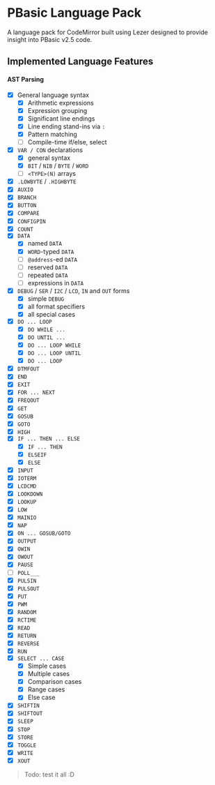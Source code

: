 # PBasic Language Pack

A language pack for CodeMirror built using Lezer designed to provide insight into PBasic v2.5 code.

## Implemented Language Features
#### AST Parsing
- [x] General language syntax
  - [x] Arithmetic expressions
  - [x] Expression grouping
  - [x] Significant line endings
  - [x] Line ending stand-ins via `:`
  - [x] Pattern matching
  - [ ] Compile-time if/else, select
- [x] `VAR / CON` declarations
  - [x] general syntax
  - [x] `BIT` / `NIB` / `BYTE` / `WORD`
  - [ ] `<TYPE>(N)` arrays
- [x] `.LOWBYTE` / `.HIGHBYTE`
- [x] `AUXIO`
- [x] `BRANCH`
- [x] `BUTTON`
- [x] `COMPARE`
- [x] `CONFIGPIN`
- [x] `COUNT`
- [x] `DATA`
  - [x] named `DATA`
  - [x] `WORD`-typed `DATA`
  - [ ] `@address`-ed `DATA`
  - [ ] reserved `DATA`
  - [ ] repeated `DATA`
  - [ ] expressions in `DATA`
- [x] `DEBUG` / `SER` / `I2C` / `LCD`, `IN` and `OUT` forms
  - [x] simple `DEBUG`
  - [x] all format specifiers
  - [x] all special cases
- [x] `DO ... LOOP`
  - [x] `DO WHILE ...`
  - [x] `DO UNTIL ...`
  - [x] `DO ... LOOP WHILE`
  - [x] `DO ... LOOP UNTIL`
  - [x] `DO ... LOOP`
- [x] `DTMFOUT`
- [x] `END`
- [x] `EXIT`
- [x] `FOR ... NEXT`
- [x] `FREQOUT`
- [x] `GET`
- [x] `GOSUB`
- [x] `GOTO`
- [x] `HIGH`
- [x] `IF ... THEN ... ELSE`
  - [x] `IF ... THEN`
  - [x] `ELSEIF`
  - [x] `ELSE`
- [x] `INPUT`
- [x] `IOTERM`
- [x] `LCDCMD`
- [x] `LOOKDOWN`
- [x] `LOOKUP`
- [x] `LOW`
- [x] `MAINIO`
- [x] `NAP`
- [x] `ON ... GOSUB/GOTO`
- [x] `OUTPUT`
- [x] `OWIN`
- [x] `OWOUT`
- [x] `PAUSE`
- [ ] `POLL___`
- [x] `PULSIN` 
- [x] `PULSOUT`
- [x] `PUT`
- [x] `PWM`
- [x] `RANDOM`
- [x] `RCTIME`
- [x] `READ`
- [x] `RETURN`
- [x] `REVERSE`
- [x] `RUN`
- [x] `SELECT ... CASE`
  - [x] Simple cases
  - [x] Multiple cases
  - [x] Comparison cases
  - [x] Range cases
  - [x] Else case
- [x] `SHIFTIN`
- [x] `SHIFTOUT`
- [x] `SLEEP`
- [x] `STOP`
- [x] `STORE`
- [x] `TOGGLE`
- [x] `WRITE`
- [x] `XOUT`

> Todo: test it all :D